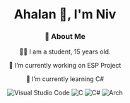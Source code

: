<div align="center">
<h1>Ahalan 👋, I'm Niv</h1>
  
### 💫 About Me

🧑‍🎓 I am a student, 15 years old.

🔭 I’m currently working on ESP Project

🌱 I’m currently learning C#

![Visual Studio Code](https://img.shields.io/badge/Visual%20Studio%20Code-0078d7.svg?style=for-the-badge&logo=visual-studio-code&logoColor=white)
![C](https://img.shields.io/badge/c-%2300599C.svg?style=for-the-badge&logo=c&logoColor=white)
![C#](https://img.shields.io/badge/c%23-%23239120.svg?style=for-the-badge&logo=csharp&logoColor=white)
![Arch](https://img.shields.io/badge/Arch%20Linux-1793D1?logo=arch-linux&logoColor=fff&style=for-the-badge) 


